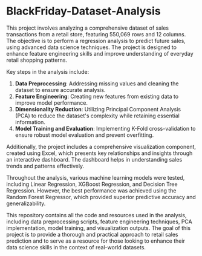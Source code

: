 # BlackFriday-Dataset-Analysis

This project involves analyzing a comprehensive dataset of sales transactions from a retail store, featuring 550,069 rows and 12 columns. The objective is to perform a regression analysis to predict future sales, using advanced data science techniques. The project is designed to enhance feature engineering skills and improve understanding of everyday retail shopping patterns.

Key steps in the analysis include:
1. **Data Preprocessing**: Addressing missing values and cleaning the dataset to ensure accurate analysis.
2. **Feature Engineering**: Creating new features from existing data to improve model performance.
3. **Dimensionality Reduction**: Utilizing Principal Component Analysis (PCA) to reduce the dataset's complexity while retaining essential information.
4. **Model Training and Evaluation**: Implementing K-Fold cross-validation to ensure robust model evaluation and prevent overfitting.

Additionally, the project includes a comprehensive visualization component, created using Excel, which presents key relationships and insights through an interactive dashboard. The dashboard helps in understanding sales trends and patterns effectively.

Throughout the analysis, various machine learning models were tested, including Linear Regression, XGBoost Regression, and Decision Tree Regression. However, the best performance was achieved using the Random Forest Regressor, which provided superior predictive accuracy and generalizability.

This repository contains all the code and resources used in the analysis, including data preprocessing scripts, feature engineering techniques, PCA implementation, model training, and visualization outputs. The goal of this project is to provide a thorough and practical approach to retail sales prediction and to serve as a resource for those looking to enhance their data science skills in the context of real-world datasets.
